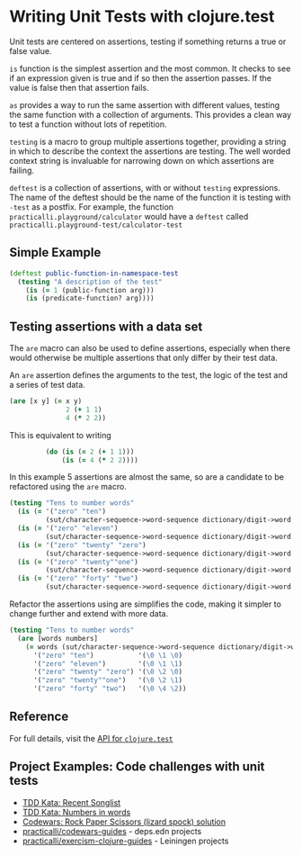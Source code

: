 # Writing Unit Tests with clojure.test
Unit tests are centered on assertions, testing if something returns a true or false value.

`is` function is the simplest assertion and the most common.  It checks to see if an expression given is true and if so then the assertion passes.  If the value is false then that assertion fails.

`as` provides a way to run the same assertion with different values, testing the same function with a collection of arguments.  This provides a clean way to test a function without lots of repetition.

`testing` is a macro to group multiple assertions together, providing a string in which to describe the context the assertions are testing.  The well worded context string is invaluable for narrowing down on which assertions are failing.

`deftest` is a collection of assertions, with or without `testing` expressions.  The name of the deftest should be the name of the function it is testing with `-test` as a postfix.  For example, the function `practicalli.playground/calculator` would have a `deftest` called `practicalli.playground-test/calculator-test`

## Simple Example
```clojure
(deftest public-function-in-namespace-test
  (testing "A description of the test"
    (is (= 1 (public-function arg)))
    (is (predicate-function? arg))))
```

## Testing assertions with a data set
The `are` macro can also be used to define assertions, especially when there would otherwise be multiple assertions that only differ by their test data.

An `are` assertion defines the arguments to the test, the logic of the test and a series of test data.
```clojure
(are [x y] (= x y)
              2 (+ 1 1)
              4 (* 2 2))
```

This is equivalent to writing

```clojure
         (do (is (= 2 (+ 1 1)))
             (is (= 4 (* 2 2))))
```

In this example 5 assertions are almost the same, so are a candidate to be refactored using the `are` macro.
```clojure
(testing "Tens to number words"
  (is (= '("zero" "ten")
         (sut/character-sequence->word-sequence dictionary/digit->word '(\0 \1 \0))))
  (is (= '("zero" "eleven")
         (sut/character-sequence->word-sequence dictionary/digit->word '(\0 \1 \1))))
  (is (= '("zero" "twenty" "zero")
         (sut/character-sequence->word-sequence dictionary/digit->word '(\0 \2 \0))))
  (is (= '("zero" "twenty""one")
         (sut/character-sequence->word-sequence dictionary/digit->word '(\0 \2 \1))))
  (is (= '("zero" "forty" "two")
         (sut/character-sequence->word-sequence dictionary/digit->word '(\0 \4 \2)))))
```

Refactor the assertions using are simplifies the code, making it simpler to change further and extend with more data.
```clojure
(testing "Tens to number words"
  (are [words numbers]
    (= words (sut/character-sequence->word-sequence dictionary/digit->word numbers))
      '("zero" "ten")           '(\0 \1 \0)
      '("zero" "eleven")        '(\0 \1 \1)
      '("zero" "twenty" "zero") '(\0 \2 \0)
      '("zero" "twenty""one")   '(\0 \2 \1)
      '("zero" "forty" "two")   '(\0 \4 \2))
```


## Reference
For full details, visit the [API for `clojure.test`](https://clojure.github.io/clojure/clojure.test-api.html)

## Project Examples: Code challenges with unit tests
* [TDD Kata: Recent Songlist](/simple-projects/tdd-kata/recent-songlist.md)
* [TDD Kata: Numbers in words](https://github.com/practicalli/numbers-to-words)
* [Codewars: Rock Paper Scissors (lizard spock) solution](https://github.com/practicalli/codewars-guides/tree/develop/rock-paper-scissors)
* [practicalli/codewars-guides](https://github.com/practicalli/codewars-guides) - deps.edn projects
* [practicalli/exercism-clojure-guides](https://github.com/practicalli/exercism-clojure-guides) - Leiningen projects
